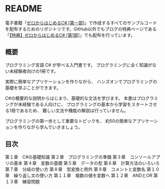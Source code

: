 # README
電子書籍「<a href="https://www.amazon.co.jp/%E3%82%BC%E3%83%AD%E3%81%8B%E3%82%89%E3%81%AF%E3%81%98%E3%82%81%E3%82%8BC-%E7%AC%AC1%E9%83%A8-Hiro-Furukawa-ebook/dp/B0B2MR29CV/ref=sr_1_1?qid=1653916855&refinements=p_27%3AHiro+Furukawa&s=digital-text&sr=1-1&text=Hiro+Furukawa" target="_blank">ゼロからはじめるC# [第一部]</a>」で作成するすべてのサンプルコードを配布するためのリポジトリです。GitHub以外でもブログの特典ページである「<a href="https://hirofurukawa.com/reward-the-basics-of-csharp-1/" target="_blank">【特典】ゼロからはじめるC# [第1部]</a>」でも配布を行っています。

## 概要
プログラミング言語 C# が学べる入門書です。
プログラミングに全く知識がない未経験者向けの1冊です。

実際に簡単なアプリケーションを作りながら、
ハンズオンでプログラミングの基礎を学ぶことができます。

C#の概要的な説明からはじまり、基礎的な文法を学びます。
本書はプログラミングが未経験である人向けに、
プログラミングの基本から学習をスタートさせる1冊であるため、
難しい文法や機能の解説は行っていません。

プログラミングの第一歩として重要なトピックを、
約50の簡単なアプリケーションを作りながら学んでいきましょう。

## 目次
第１章　C#の基礎知識
第２章　プログラミングの準備
第３章　コンソールアプリの基本
第４章　変数の基礎
第５章　データの型
第６章　計算方法のいろいろ
第７章　分岐の使い方
第８章　型変換と例外
第９章　コメントと変数名
第１０章　繰り返し文の使い方
第１１章　複数の値を変数へ
第１２章　ANDとOR
第１３章　練習問題